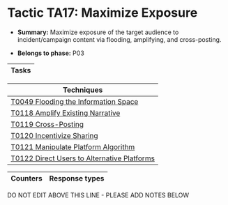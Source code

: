 # Tactic TA17: Maximize Exposure

* **Summary:** Maximize exposure of the target audience to incident/campaign content via flooding, amplifying, and cross-posting.

* **Belongs to phase:** P03



| Tasks |
| ----- |



| Techniques |
| ---------- |
| [T0049 Flooding the Information Space](../../../generated_pages/techniques/T0049.md) |
| [T0118 Amplify Existing Narrative](../../../generated_pages/techniques/T0118.md) |
| [T0119 Cross-Posting](../../../generated_pages/techniques/T0119.md) |
| [T0120 Incentivize Sharing](../../../generated_pages/techniques/T0120.md) |
| [T0121 Manipulate Platform Algorithm](../../../generated_pages/techniques/T0121.md) |
| [T0122 Direct Users to Alternative Platforms](../../../generated_pages/techniques/T0122.md) |



| Counters | Response types |
| -------- | -------------- |


DO NOT EDIT ABOVE THIS LINE - PLEASE ADD NOTES BELOW